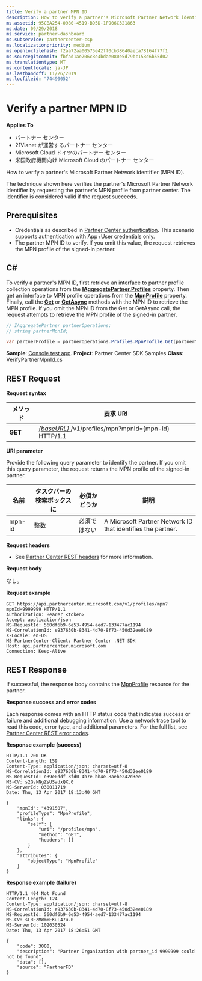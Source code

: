 ```yaml
---
title: Verify a partner MPN ID
description: How to verify a partner's Microsoft Partner Network identifier (MPN ID).The technique shown here verifies the partner's Microsoft Partner Network identifier by requesting the partner's MPN profile from partner center.
ms.assetid: 95CBA254-0980-4519-B95D-1F906C321863
ms.date: 09/29/2018
ms.service: partner-dashboard
ms.subservice: partnercenter-csp
ms.localizationpriority: medium
ms.openlocfilehash: f2aa72aa00575e42ff0cb38640aeca78164f77f1
ms.sourcegitcommit: fbfad1ae706c8e4bdae080e5d79bc158d6b55d02
ms.translationtype: MT
ms.contentlocale: ja-JP
ms.lasthandoff: 11/26/2019
ms.locfileid: "74490052"
---
```

# <a name="verify-a-partner-mpn-id"></a>Verify a partner MPN ID

**Applies To**

- パートナー センター
- 21Vianet が運営するパートナー センター
- Microsoft Cloud ドイツのパートナー センター
- 米国政府機関向け Microsoft Cloud のパートナー センター

How to verify a partner's Microsoft Partner Network identifier (MPN ID).

The technique shown here verifies the partner's Microsoft Partner Network identifier by requesting the partner's MPN profile from partner center. The identifier is considered valid if the request succeeds.

## <a name="span-idprerequisitesspan-idprerequisitesspan-idprerequisitesprerequisites"></a><span id="Prerequisites"/><span id="prerequisites"/><span id="PREREQUISITES"/>Prerequisites

- Credentials as described in [Partner Center authentication](partner-center-authentication.md). This scenario supports authentication with App+User credentials only.
- The partner MPN ID to verify. If you omit this value, the request retrieves the MPN profile of the signed-in partner.

## <a name="span-idc_span-idc_c"></a><span id="C_"/><span id="c_"/>C#

To verify a partner's MPN ID, first retrieve an interface to partner profile collection operations from the [**IAggregatePartner.Profiles**](https://docs.microsoft.com/dotnet/api/microsoft.store.partnercenter.ipartner.profiles) property. Then get an interface to MPN profile operations from the [**MpnProfile**](https://docs.microsoft.com/dotnet/api/microsoft.store.partnercenter.profiles.ipartnerprofilecollection.mpnprofile) property. Finally, call the [**Get**](https://docs.microsoft.com/dotnet/api/microsoft.store.partnercenter.profiles.impnprofile.get) or [**GetAsync**](https://docs.microsoft.com/dotnet/api/microsoft.store.partnercenter.profiles.impnprofile.getasync) methods with the MPN ID to retrieve the MPN profile. If you omit the MPN ID from the Get or GetAsync call, the request attempts to retrieve the MPN profile of the signed-in partner.

``` csharp
// IAggregatePartner partnerOperations;
// string partnerMpnId;

var partnerProfile = partnerOperations.Profiles.MpnProfile.Get(partnerMpnId);
```

**Sample**: [Console test app](console-test-app.md). **Project**: Partner Center SDK Samples **Class**: VerifyPartnerMpnId.cs

## <a name="span-id_requestspan-id_requestspan-id_request-rest-request"></a><span id="_Request"/><span id="_request"/><span id="_REQUEST"/> REST Request


**Request syntax**

| メソッド  | 要求 URI                                                                         |
|---------|-------------------------------------------------------------------------------------|
| **GET** | [ *{baseURL}* ](partner-center-rest-urls.md)/v1/profiles/mpn?mpnId={mpn-id} HTTP/1.1 |

**URI parameter**

Provide the following query parameter to identify the partner. If you omit this query parameter, the request returns the MPN profile of the signed-in partner.

| 名前   | タスクバーの検索ボックスに | 必須かどうか | 説明                                                 |
|--------|------|----------|-------------------------------------------------------------|
| mpn-id | 整数  | 必須ではない       | A Microsoft Partner Network ID that identifies the partner. |

**Request headers**

- See [Partner Center REST headers](headers.md) for more information.

**Request body**

なし。

**Request example**

```http
GET https://api.partnercenter.microsoft.com/v1/profiles/mpn?mpnId=9999999 HTTP/1.1
Authorization: Bearer <token>
Accept: application/json
MS-RequestId: 560df6b9-6e53-4954-aed7-133477ac1194
MS-CorrelationId: e937630b-8341-4d70-8f73-450d32ee0189
X-Locale: en-US
MS-PartnerCenter-Client: Partner Center .NET SDK
Host: api.partnercenter.microsoft.com
Connection: Keep-Alive
```

## <a name="span-id_responsespan-id_responsespan-id_response-rest-response"></a><span id="_Response"/><span id="_response"/><span id="_RESPONSE"/> REST Response

If successful, the response body contains the [MpnProfile](profile-resources.md#mpnprofile) resource for the partner.

**Response success and error codes**

Each response comes with an HTTP status code that indicates success or failure and additional debugging information. Use a network trace tool to read this code, error type, and additional parameters. For the full list, see [Partner Center REST error codes](error-codes.md).

**Response example (success)**

```http
HTTP/1.1 200 OK
Content-Length: 159
Content-Type: application/json; charset=utf-8
MS-CorrelationId: e937630b-8341-4d70-8f73-450d32ee0189
MS-RequestId: e39e0ddf-3fd0-4b7e-bb4e-8aebe242d3ee
MS-CV: s2GvkNgZsUSadxQX.0
MS-ServerId: 030011719
Date: Thu, 13 Apr 2017 18:13:40 GMT

{
    "mpnId": "4391507",
    "profileType": "MpnProfile",
    "links": {
        "self": {
            "uri": "/profiles/mpn",
            "method": "GET",
            "headers": []
        }
    },
    "attributes": {
        "objectType": "MpnProfile"
    }
}
```

**Response example (failure)**

```http
HTTP/1.1 404 Not Found
Content-Length: 124
Content-Type: application/json; charset=utf-8
MS-CorrelationId: e937630b-8341-4d70-8f73-450d32ee0189
MS-RequestId: 560df6b9-6e53-4954-aed7-133477ac1194
MS-CV: sLRFZMWm+EKuL47u.0
MS-ServerId: 102030524
Date: Thu, 13 Apr 2017 18:26:51 GMT

{
    "code": 3000,
    "description": "Partner Organization with partner_id 9999999 could not be found",
    "data": [],
    "source": "PartnerFD"
}
```